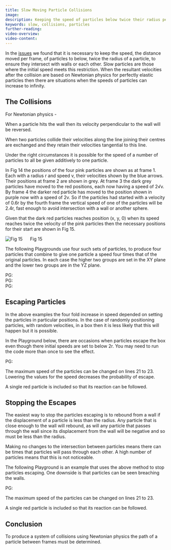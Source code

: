 ```yaml
---
title: Slow Moving Particle Collisions
image: 
description: Keeping the speed of particles below twice their radius per frame to simplify collisions
keywords: slow, collisions, particles
further-reading:
video-overview:
video-content:
---
```



In the [issues](/guidedLearning/workshop/Issues) we found that it is necessary to keep the speed, the distance moved per frame, of particles to below, twice the radius of a particle, to ensure they intersect with walls or each other. Slow particles are those where the initial speed meets this restriction. 
When the resultant velocities after the collision are based on Newtonian physics for perfectly elastic particles then there are situations when the speeds of particles can increase to infinity.

## The Collisions

For Newtonian physics - 

When a particle hits the wall then its velocity perpendicular to the wall will be reversed.

When two particles collide their velocities along the line joining their centres are exchanged and they retain their velocities tangential to this line.

Under the right circumstances it is possible for the speed of a number of particles to all be given additively to one particle.

In Fig 14 the positions of the four pink particles are shown as at frame 1. Each with a radius r and speed v, their velocities shown by the blue arrows. Their positions at frame 2 are shown in grey. At frame 3 the dark grey particles have moved to the red positions, each now having a speed of 2&radic;v. By frame 4 the darker red particle has moved to the position shown in purple now with a speed of 2v. So if the particles had started with a velocity of 0.6r by the fourth frame the vertical speed of one of the particles will be 2.4r, fast enough to avoid intersection with a wall or another sphere.

Given that the dark red particles reaches position (x, y, 0) when its speed reaches twice the velocity of the pink particles then the necessary positions for their start are shown in Fig 15.

![Fig 15](/img/samples/collide14.jpg)
&nbsp;&nbsp;&nbsp;&nbsp;&nbsp;Fig 15

The following Playgrounds use four such sets of particles, to produce four particles that combine to give one particle a speed four times that of the original particles. In each case the higher two groups are set in the XY plane and the lower two groups are in the YZ plane. 

PG: <Playground id="#1DJ7RH" title="Collision Increases Speed" description="Shows how collsions increase speed."/>  
PG: <Playground id="#1DJ7RH#1" title="Increases Speed with Trails" description="Shows how collsions increase speed with trail markers for path."/>  
PG: <Playground id="#1DJ7RH#2" title="Increases Speed with More Spacing" description="Shows the effect of spacing"/>  

## Escaping Particles

In the above examples the four fold increase in speed depended on setting the particles in particular positions. In the case of randomly positioning particles, with random velocities, in a box then it is less likely that this will happen but it is possible.

In the Playground below, there are occasions when particles escape the box even though there initial speeds are set to below 2r. You may need to run the code more than once to see the effect.

PG: <Playground id="#MYGV6#3" title="Escaping Particles" description="Shows how increase speed allows particles to leave the box"/> 

The maximum speed of the particles can be changed on lines 21 to 23. Lowering the values for the speed decreases the probability of escape.  

A single red particle is included so that its reaction can be followed.

## Stopping the Escapes

The easiest way to stop the particles escaping is to rebound from a wall if the displacement of a particle is less than the radius. Any particle that is close enough to the wall will rebound, as will any particle that passes through the wall since its displacement from the wall will be negative and so must be less than the radius.

Making no changes to the intersection between particles means there can be times that particles will pass through each other. A high number of particles means that this is not noticeable.

The following Playground is an example that uses the above method to stop particles escaping. One downside is that particles can be seen breaching the walls.

PG: <Playground id="#MYGV6#4" title="Particles Stopped from Escaping" description="Reverse velocity if displacement from wall is negative."/>

The maximum speed of the particles can be changed on lines 21 to 23. 

A single red particle is included so that its reaction can be followed.

## Conclusion

To produce a system of collisions using Newtonian physics the path of a particle between frames must be determined.

